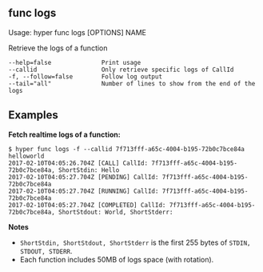 ## func logs

  Usage: hyper func logs [OPTIONS] NAME

  Retrieve the logs of a function

    --help=false              Print usage
    --callid                  Only retrieve specific logs of CallId
    -f, --follow=false        Follow log output
    --tail="all"              Number of lines to show from the end of the logs

## Examples

**Fetch realtime logs of a function:**

    $ hyper func logs -f --callid 7f713fff-a65c-4004-b195-72b0c7bce84a helloworld
    2017-02-10T04:05:26.704Z [CALL] CallId: 7f713fff-a65c-4004-b195-72b0c7bce84a, ShortStdin: Hello
    2017-02-10T04:05:27.704Z [PENDING] CallId: 7f713fff-a65c-4004-b195-72b0c7bce84a
    2017-02-10T04:05:27.704Z [RUNNING] CallId: 7f713fff-a65c-4004-b195-72b0c7bce84a
    2017-02-10T04:05:27.704Z [COMPLETED] CallId: 7f713fff-a65c-4004-b195-72b0c7bce84a, ShortStdout: World, ShortStderr:

**Notes**

* `ShortStdin, ShortStdout, ShortStderr` is the first 255 bytes of `STDIN, STDOUT, STDERR`.
* Each function includes 50MB of logs space (with rotation).
